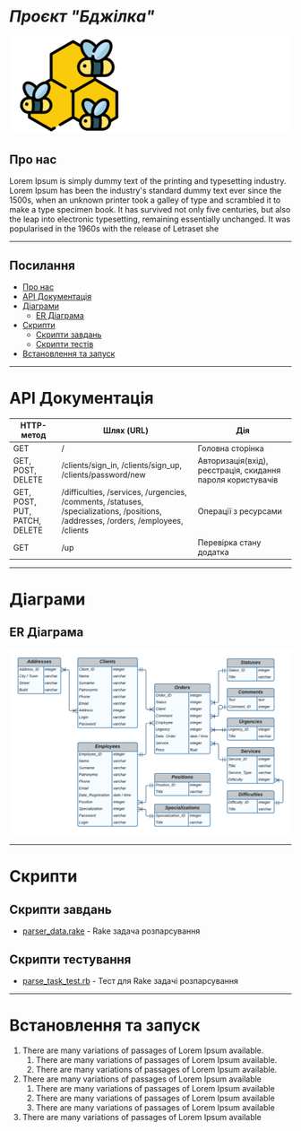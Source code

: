# ***Проєкт "Бджілка"***

![Logo](/platform/app/assets/images/logo.svg)

## **Про нас**

Lorem Ipsum is simply dummy text of the printing and typesetting industry. Lorem Ipsum has been the industry's standard dummy text ever since the 1500s, when an unknown printer took a galley of type and scrambled it to make a type specimen book. It has survived not only five centuries, but also the leap into electronic typesetting, remaining essentially unchanged. It was popularised in the 1960s with the release of Letraset she

---

## Посилання

- [Про нас](#про-нас)
- [API Документація](#api-документація) 
- [Діаграми](#діаграми)
    - [ER Діаграма](#er-діаграма)
- [Скрипти](#скрипти) 
    - [Скрипти завдань](#скрипти-завдань)
    - [Скрипти тестів](#скрипти-тестування) 
- [Встановлення та запуск](#встановлення-та-запуск)

---

# **API Документація**

| HTTP-метод | Шлях (URL)         | Дія                   |
|------------|--------------------|-----------------------|
| GET        | /                  | Головна сторінка      |
| GET, POST, DELETE | /clients/sign_in, /clients/sign_up, /clients/password/new | Авторизація(вхід), реєстрація, скидання пароля користувачів |
| GET, POST, PUT, PATCH, DELETE | /difficulties, /services, /urgencies, /comments, /statuses, /specializations, /positions, /addresses, /orders, /employees, /clients | Операції з ресурсами |
| GET        | /up                | Перевірка стану додатка |

---

# **Діаграми**

## ER Діаграма

![ER-diagram](/docs/ScreenOfDBFinal.png)

---

# **Скрипти**

## Скрипти завдань

- [parser_data.rake](/platform/lib/tasks/parse_data.rake) - Rake задача розпарсування

## Скрипти тестування

- [parse_task_test.rb](/platform/test/tasks/parse_task_test.rb) - Тест для Rake задачі розпарсування

---

# Встановлення та запуск

1. There are many variations of passages of Lorem Ipsum available.
    1. There are many variations of passages of Lorem Ipsum available.
    2. There are many variations of passages of Lorem Ipsum available.
2. There are many variations of passages of Lorem Ipsum available
    1. There are many variations of passages of Lorem Ipsum available
    2. There are many variations of passages of Lorem Ipsum available
    3. There are many variations of passages of Lorem Ipsum available
3. There are many variations of passages of Lorem Ipsum available